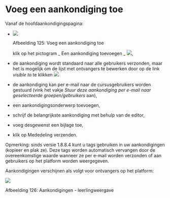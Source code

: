 # Voeg een aankondiging toe

Vanaf de hoofdaankondigingspagina:

* ![](../../.gitbook/assets/images164%20%281%29.png)

  Afbeelding 125: Voeg een aankondiging toe

  klik op het pictogram _ Een aankondiging toevoegen _ ![](../../.gitbook/assets/graphics227.png),

* de aankondiging wordt standaard naar alle gebruikers verzonden, maar het is mogelijk om de lijst met ontvangers te bewerken door op de link _visible to_ te klikken ![](../../.gitbook/assets/graphics228.png)
* de aankondiging kan per e-mail naar de cursusgebruikers worden gestuurd \(vink het vakje _Stuur deze aankondiging per e-mail naar geselecteerde groepen/gebruikers_ aan\),
* een aankondigingsonderwerp toevoegen,
* schrijf de belangrijkste aankondiging met behulp van de editor,
* voeg desgewenst een bijlage toe,
* klik op Mededeling verzenden.

Opmerking: sinds versie 1.8.8.4 kunt u tags gebruiken in uw aankondigingen \(kopieer en plak ze\). Deze tags worden automatisch vervangen door de overeenkomstige waarde wanneer ze per e-mail worden verzonden of aan gebruikers op het platform worden weergegeven.

Aankondigingen verschijnen als volgt voor ontvangers op het platform:

![](../../.gitbook/assets/graphics233.png)

Afbeelding 126: Aankondigingen - leerlingweergave

